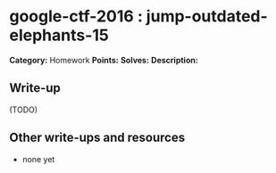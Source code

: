 # google-ctf-2016 : jump-outdated-elephants-15

**Category:** Homework
**Points:** 
**Solves:** 
**Description:**



## Write-up

(TODO)

## Other write-ups and resources

* none yet
